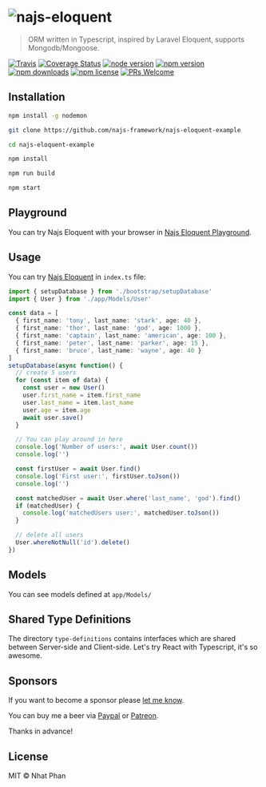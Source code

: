 # <img src="https://raw.githubusercontent.com/najs-framework/najs-eloquent/master/najs-eloquent.png" alt="najs-eloquent">

> ORM written in Typescript, inspired by Laravel Eloquent, supports Mongodb/Mongoose.

[![Travis](https://img.shields.io/travis/najs-framework/najs-eloquent/master.svg?style=flat-square)](https://travis-ci.org/najs-framework/najs-eloquent/builds)
[![Coverage Status](https://img.shields.io/coveralls/najs-framework/najs-eloquent/master.svg?style=flat-square)](https://coveralls.io/r/najs-framework/najs-eloquent?branch=master)
[![node version](https://img.shields.io/node/v/najs-eloquent.svg?style=flat-square)](https://nodejs.org/en/download/)
[![npm version](https://img.shields.io/npm/v/najs-eloquent.svg?style=flat-square)](http://badge.fury.io/js/najs-eloquent)
[![npm downloads](https://img.shields.io/npm/dm/najs-eloquent.svg?style=flat-square)](http://badge.fury.io/js/najs-eloquent)
[![npm license](https://img.shields.io/npm/l/najs-eloquent.svg?style=flat-square)](http://badge.fury.io/js/najs-eloquent)
[![PRs Welcome](https://img.shields.io/badge/PRs-welcome-brightgreen.svg?style=flat-square)](http://makeapullrequest.com)

## Installation

```bash
npm install -g nodemon

git clone https://github.com/najs-framework/najs-eloquent-example

cd najs-eloquent-example

npm install

npm run build

npm start
```

## Playground

You can try Najs Eloquent with your browser in [Najs Eloquent Playground](http://35.196.114.98/ide.html).

## Usage

You can try [Najs Eloquent](https://github.com/najs-framework/najs-eloquent) in `index.ts` file:

```typescript
import { setupDatabase } from './bootstrap/setupDatabase'
import { User } from './app/Models/User'

const data = [
  { first_name: 'tony', last_name: 'stark', age: 40 },
  { first_name: 'thor', last_name: 'god', age: 1000 },
  { first_name: 'captain', last_name: 'american', age: 100 },
  { first_name: 'peter', last_name: 'parker', age: 15 },
  { first_name: 'bruce', last_name: 'wayne', age: 40 }
]
setupDatabase(async function() {
  // create 5 users
  for (const item of data) {
    const user = new User()
    user.first_name = item.first_name
    user.last_name = item.last_name
    user.age = item.age
    await user.save()
  }

  // You can play around in here
  console.log('Number of users:', await User.count())
  console.log('')

  const firstUser = await User.find()
  console.log('First user:', firstUser.toJson())
  console.log('')

  const matchedUser = await User.where('last_name', 'god').find()
  if (matchedUser) {
    console.log('matchedUsers user:', matchedUser.toJson())
  }

  // delete all users
  User.whereNotNull('id').delete()
})
```

## Models

You can see models defined at `app/Models/`

## Shared Type Definitions

The directory `type-definitions` contains interfaces which are shared between Server-side and Client-side. Let's try React with Typescript, it's so awesome.

## Sponsors

If you want to become a sponsor please [let me know](mailto:nhat@ntworld.net).

You can buy me a beer via [Paypal](https://paypal.me/beerfornhat) or [Patreon](https://patreon.com/nhat).

Thanks in advance!

## License

MIT © Nhat Phan
